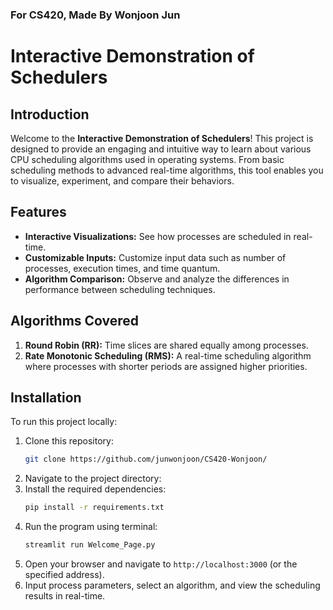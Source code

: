 ### For CS420, Made By Wonjoon Jun
# Interactive Demonstration of Schedulers

## Introduction
Welcome to the **Interactive Demonstration of Schedulers**! This project is designed to provide an engaging and intuitive way to learn about various CPU scheduling algorithms used in operating systems. From basic scheduling methods to advanced real-time algorithms, this tool enables you to visualize, experiment, and compare their behaviors.

## Features
- **Interactive Visualizations:** See how processes are scheduled in real-time.
- **Customizable Inputs:** Customize input data such as number of processes, execution times, and time quantum.
- **Algorithm Comparison:** Observe and analyze the differences in performance between scheduling techniques.

## Algorithms Covered
1. **Round Robin (RR):** Time slices are shared equally among processes.
2. **Rate Monotonic Scheduling (RMS):** A real-time scheduling algorithm where processes with shorter periods are assigned higher priorities.


## Installation
To run this project locally:
1. Clone this repository:
   ```bash
   git clone https://github.com/junwonjoon/CS420-Wonjoon/
   ```
2. Navigate to the project directory:
3. Install the required dependencies:
   ```bash
   pip install -r requirements.txt
   ```
4. Run the program using terminal:
   ```bash
   streamlit run Welcome_Page.py
   ```
5. Open your browser and navigate to `http://localhost:3000` (or the specified address).
6. Input process parameters, select an algorithm, and view the scheduling results in real-time.


